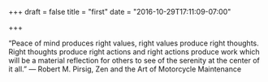 +++
draft = false
title = "first"
date = "2016-10-29T17:11:09-07:00"

+++

“Peace of mind produces right values, right values produce right thoughts. Right thoughts produce right actions and right actions produce work which will be a material reflection for others to see of the serenity at the center of it all.”
― Robert M. Pirsig, Zen and the Art of Motorcycle Maintenance